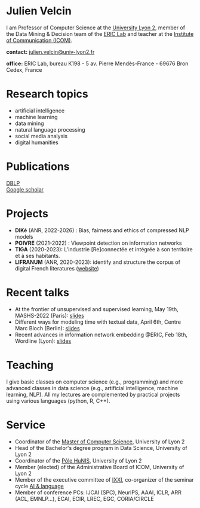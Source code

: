 # Julien Velcin

I am Professor of Computer Science at the [University Lyon 2](https://www.univ-lyon2.fr), member of the Data Mining & Decision team of the [ERIC Lab](https://eric.msh-lse.fr/en/) and teacher at the [Institute of Communication (ICOM)](https://icom.univ-lyon2.fr).

**contact:** julien.velcin@univ-lyon2.fr   
<!-- **phone:** (0) 478 772 414 - fax: (0) 478 772 375   -->
**office:** ERIC Lab, bureau K198 - 5 av. Pierre Mendès-France - 69676 Bron Cedex, France   

# Research topics

- artificial intelligence
- machine learning
- data mining
- natural language processing
- social media analysis
- digital humanities

# Publications

[DBLP](https://dblp.org/pid/87/1950.html)   
[Google scholar](https://scholar.google.fr/citations?user=_ZreLBMAAAAJ&hl=en)   

# Projects

- **DIKé** (ANR, 2022-2026) : Bias, fairness and ethics of compressed NLP models
- **POIVRE** (2021-2022) : Viewpoint detection on information networks
- **TIGA** (2020-2023): L’industrie [Re]connectée et intégrée à son territoire et à ses habitants.
- **LIFRANUM** (ANR, 2020-2023): identify and structure the corpus of digital French literatures ([website](https://marge.univ-lyon3.fr/projet-lifranum))

# Recent talks

- At the frontier of unsupervised and supervised learning, May 19th, MASHS-2022 (Paris): [slides](/talks/talk-samm.pdf)
- Different ways for modeling time with textual data, April 6th, Centre Marc Bloch (Berlin): [slides](/talks/talk-mbloch.pdf)
- Recent advances in information network embedding @ERIC, Feb 18th, Wordline (Lyon): [slides](/talks/talk-wordline.pdf)

# Teaching

I give basic classes on computer science (e.g., programming) and more advanced classes in data science (e.g., artificial intelligence, machine learning, NLP). All my lectures are complemented by practical projects using various languages (python, R, C++).

# Service

- Coordinator of the [Master of Computer Science](https://icom.univ-lyon2.fr/formation/filiere-informatique-statistique), University of Lyon 2
- Head of the Bachelor's degree program in Data Science, University of Lyon 2 
- Coordinator of the [Pôle HuNIS](https://www.univ-lyon2.fr/universite/les-poles-de-specialites/pole-hunis), University of Lyon 2
- Member (elected) of the Administrative Board of ICOM, University of Lyon 2 
- Member of the executive committee of [IXXI](http://www.ixxi.fr), co-organizer of the seminar cycle [AI & language](http://www.ixxi.fr/seminaires/cycles-de-seminaires/intelligence-artificielle-et-langage?set_language=en&cl=en)
- Member of conference PCs: IJCAI (SPC), NeurIPS, AAAI, ICLR, ARR (ACL, EMNLP...), ECAI, ECIR, LREC, EGC, CORIA/CIRCLE
